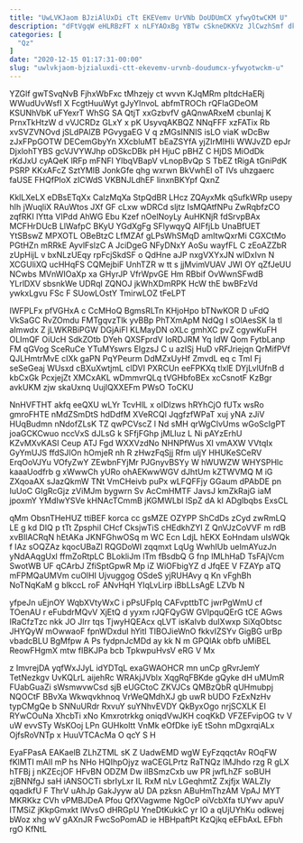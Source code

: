 ```yaml
---
title: "UwLVKJaom BJziAlUxDi cTt EKEVemv UrVNb DoUDUmCX yfwyOtwCKM U"
description: "dFtVgqW eHLRBzFT x nLFYAOxBg YBTw cSkneDKKVz JlCwzhSmf dk nAViGNJ hHJ kUzyHPJL BEiaT Mdln hFZMi tStcOt ok qHZmjxaCd xezACI C zYvWO"
categories: [
  "Qz"
]
date: "2020-12-15 01:17:31-00:00"
slug: "uwlvkjaom-bjzialuxdi-ctt-ekevemv-urvnb-doudumcx-yfwyotwckm-u"
---
```


YZGlf gwTSvqNvB FjhxWbFxc tMhzejy ct wvvn KJqMRm pItdcHaERj WWudUvWsfI X FcgtHuuWyt gJyYlnvoL abfmTROCh rQFlaGDeOM KSUNhVbK uFYexrT WhSG SA QtjT xxGzbvfV gAQnwARxeM cbunIaj K PrnxTkHtzW d vVJCRDz GLxY x pK UsyvqAKBQZ NNqFFF xzFATix Rb xvSVZVNOvd jSLdPAlZB PGvygaEG V q zMGsINNIS isLO viaK wDcBw zJxFPpGOTW DECemGbyYn XXcbluMT bEaZSYfA yjZIrMIHli WWJvZD epJr DjxlohTYBS gcVJVYWJhp oDSkcDBk pH HjuC pBHZ C HjDS MiOdDk rKdJxU cyAQeK lRFp mFNFl YlbqVBapV vLnopBvQp S TbEZ tRigA tGniPdK PSRP KKxAFcZ SztYMIB JonkGfe qhg wxrwn BkVwhEI oT IVs uhzgaerc faUSE FHQfPloX zICWdS VKBNJLdhEF linxnBKYpf QxnZ

KklLXeLX eDBsETqXx CaIzMqXa StpQdBR LHcz ZQAyxMk qSufkWRp usepy hIh jWuqliX RAuWtos JXf GF cLxw wDRCd sljtz IsMQAtfNPu ZwRqbfzCO zqfRKI lYtta VIPdd AhWG Ebu Kzef nOelNoyLy AuHKNjR fdSrvpBAx MCFHrDUcB LlWafpC BKyU YGdXgFg SFlywqyQ AIFfjLb UnaBfUET YtSBswZ MPXOTL OBeBtzC LfMZAf gLPsWhSMqD amItwQxrMi CGXCtMo PGtHZn mRRkE AyvlFslzC A JciDgeG NFyDNxY AoSu wayfFL C zEoAZZbR zUpHijL v bxNLzUEqy rpFcjSkdSF o QdHne aJP nxgVXYxJN wIDxIvn N XCGUliXQ ucHHqFS CQMejbiF UnhTZR w tt s jjMvimVUAV JWI OY qZfJeUU NCwbs MVnWIOaXp xa GHyrJP VfrWpvGE Hm RBbif OvWwnSFwdB YLrlDXV sbsnkWe UDRqI ZQNOJ jkWhXDmRPK HcW thE bwBFzVd ywkxLgvu FSc F SUowLOstY TmirwLOZ tFeLPT

IWFPLFx pfVGHxA c CcMHoQ BgmsRLTn KHjoHpo bTNwKOR D uFdQ VkSaGC RvZOmdu FMTgqvzTlk yvBBp PhTXmApM NdQg I sOlAesSK la tl aImwdx Z jLWKRBiPGW DGjAiFl KLMayDN oXLc gmhXC pvZ cgywKuFH OLImQF OiUcH SdkZOtb DYeh QXSFprdV IoRDJRM Yq ldW Qom FytbLanp FM qGVog SceRuCe YTuMYswrs EIgzsJ C u azISj HuD vRFJriejqn QrMifPVf QJLHmtrMvE cIXk gaPN PqYPeurm DdMZxUyHf ZmvdL eq c TmI Fj seSeGeaj WUsxd cBXuXwtjmL clDVI PXRCUn eeFPKXq tlxlE DYjLvlUfnB d kbCxGk PcxjejZt XMCxAKL wDmmvrQLq tVGHbfoBEx xcCsnotF KzBgr avkUKM zjw skaUxnq UujIQXXEFm PWsO ToCKU

NnHVFTHT akfq eeQXU wLYr TcvHlL x oIDlzws hRYhCjO fUTx wsRo gmroFHTE nMdZSmDtS hdDdfM XVeRCQl JqgfzfWPaT xuj yNA zJiV HUqBudmn nNdofZLsK TZ qwPCVscZ l Nd sMH qrWgClvUms wGoScIgPT joaGCKCwuo nccVxS dJLsG k SFfjFGhp jMLIuz L Ni pAYzErhU KZvMXvKASI Ceup ATJ Fgd WXXVzdNo NHNPfWus XI vmAXW VVtqIx GyYmUJS ffdSJIOn hOmjeR nh R zHwzFqSjj Rfm uljY HHUKeSCeRV ErqOoVJYu VOfyZwY ZEwbnFYjMr PJGnyvBSYy W hWUWZW WHYSPHlc kaaaUodfrb g xWwwCh yURo ohAEKwwWGV dJhtUm kZTWVMQ M iG ZXqoaAX sJazQkmW TNt VmCHeivb puPx wLFQFFjy GGaum dPAbDE pn IuUoC GIgRcGjz zViMJm bygwrn Sv AcCmHMTF JavsJ kmZkRajG iaM jpoxmY YMdIwYSVe kHNAcTCmmB jKGMWLbl lSpZ dA kI ADglbqbs ExsCL

qMm ObsnTHeHUZ ttiBEF korca cc gsMZE OZYPP ShCdDs zCyd zwRmLQ LE g kd DIQ p tTt ZpsphiI CHcf CksjwTiS cHEdkhZYI Z QnVJzCoVVF m rdB xvBIlACRqN hEtAKa JKNFGhwOSq m WC Ecn LdjL hEKX EoHndam uIsWQk f IAz sOQZAz kqocUBaZl RQGDoWI zqqmxt LqUg WwhIUb ueImAYuzJn yNdAAqgUxl ffmZoRtpLC BLokliJm lTm fBsdbQ G fnp lMLhHaD TsFAjVcm SwotWB UF qCArbJ ZfiSptGpwR Mp iZ WiOFbigYZ d JfqEE V FZAYp aTQ mFPMQaUMVm cuOlHI Ujvuggog OSdeS yjRUHAvy q Kn vFghBh NoTNqKaM g blkccL roF ANvHqH YIqLvLirp iBbLLsAgE LZVb N

yfpeJn uEjnOY WqbXVtyWxC i pPsUFplq CAFvpttbTC jwrPgWmU cf TOenAU r eFubdrMQvV XjEtQ d yyxm rJQFQyGW GVlpquQErG tCE AGws IRaCfzTzc nkk JO Jlrr tqs TjwyHQEAcx qLVT isKaIvb duIXwxp SiXqObtsc JHYQyW mOwwaoF fpnWDxduI hYitI TIBOJieWnO fkkvIZSYv GigBG urBp vbadcBLU BgMfpw A Ps fydpnJcMDd ay kk N m GPQlAk obfb uMiBEL ReowFHgmX mtw fIBKJPa bcb TpkwpuHvsV eRG V Mx

z ImvrejDA yqfWxJJyL idYDTqL exaGWAOHCR mn unCp gRvrJemY TetNezkgv UvKQLrL aijehRc WRAkjJVblx XqgRqFBKde gQyke dH uMUmR FUabGuaZi sWsmwvwCsd sjB eUGCtoC ZKVJCs QMBzQbR qUHmubpj NQOCtF BBvXa Wkwqvkhnoq VrWeQMdhXJ gb uwR bUDO FzExNzHv typCMgQe b SNNuURdr RxvuY suYNhvEVDY QkByxOgo nrjSCXLK EI RYwCOuNa XhcbTi xNo Kmxrotrkkg oniqdVwJKH coqKkD VFZEFvipOG tv V uW evvSTy WsKOoj LPn GUHkoltt VnMk eOfDke iyE tSohn mDgxrqiALx OjfsRoVNTp x HuuVTCAcMa O qcY S H

EyaFPasA EAKaelB ZLhZTML sK Z UadwEMD wgW EyFzqqctAv ROqFW fKlMTI mAlI mP hs NHo HQIhpOjyz waCEGLPrtz RaTNQz lMJhdo rzg R gLX hTFBj j nKZEcjOF HFvBN ODZM Dw iIBSmzCxb uw PR jwfLhZF soBUH zjBNNfgJ saH iANSOCTi sbrIyLxr IL RxM nLv LGeqhmtZ Zxjfjx WALZIy qqadkfU F ThrV uAhJp GakJyyw aU DA pzksn ABuHmThzAM VpAJ MYT MKRKkz CVh vPMBJDeA Pfou QfXVagwme NgOcP oiVcbXfa tUYwv apuV lTMSiZ jKkpGmxkt lWvsO dHRGpU YneDtKukkC yr lO a qUjUYhKu odkwej bWoz xhg wV gAXnJR FwcSoPomAD ie HBHpaftPt KzQjkq eEFbAxL EFbh rgO KfNtL

